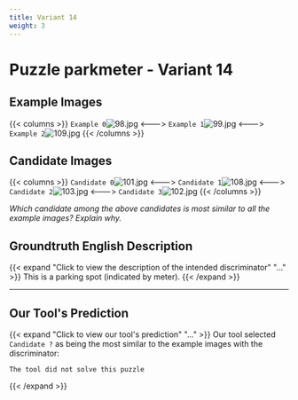 ```yaml
---
title: Variant 14
weight: 3
---
```


# Puzzle parkmeter - Variant 14

## Example Images
{{< columns >}}
`Example 0`![98.jpg](/natscene_data/images/98.jpg)
<--->
`Example 1`![99.jpg](/natscene_data/images/99.jpg)
<--->
`Example 2`![109.jpg](/natscene_data/images/109.jpg)
{{< /columns >}}

## Candidate Images
{{< columns >}}
`Candidate 0`![101.jpg](/natscene_data/images/101.jpg)
<--->
`Candidate 1`![108.jpg](/natscene_data/images/108.jpg)
<--->
`Candidate 2`![103.jpg](/natscene_data/images/103.jpg)
<--->
`Candidate 3`![102.jpg](/natscene_data/images/102.jpg)
{{< /columns >}}

*Which candidate among the above candidates is most similar to all the example images? Explain why.*

## Groundtruth English Description

{{< expand "Click to view the description of the intended discriminator" "..." >}}
This is a parking spot (indicated by meter).
{{< /expand >}}

---



## Our Tool's Prediction

{{< expand "Click to view our tool's prediction" "..." >}}
Our tool selected `Candidate ?` as being the most similar to the example images with the discriminator:
```plaintext
The tool did not solve this puzzle
```
{{< /expand >}}

